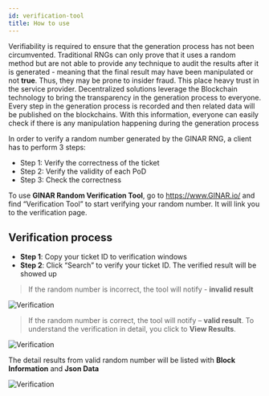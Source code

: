 ```yaml
---
id: verification-tool
title: How to use
---
```


Verifiability is required to ensure that the generation process has not been circumvented. Traditional RNGs can only prove that it uses a random method but are not able to provide any technique to audit the results after it is generated - meaning that the final result may have been manipulated or not **true**. Thus, they may be prone to insider fraud. This place heavy trust in the service provider. Decentralized solutions leverage the Blockchain technology to bring the transparency in the generation process to everyone. Every step in the generation process is recorded and then related data will be published on the blockchains. With this information, everyone can easily check if there is any manipulation happening during the generation process

In order to verify a random number generated by the GINAR RNG, a client has to perform 3 steps:

- Step 1: Verify the correctness of the ticket
- Step 2: Verify the validity of each PoD
- Step 3: Check the correctness

To use **GINAR Random Verification Tool**, go to https://www.GINAR.io/ and find “Verification Tool” to start verifying your random number. It will link you to the verification page.


## Verification process

-	**Step 1**: Copy your ticket ID to verification windows
-	**Step 2**: Click “Search” to verify your ticket ID. The verified result will be showed up

> If the random number is incorrect, the tool will notify - **invalid result**

![Verification](./pictures/Verification1.png)

> If the random number is correct, the tool will notify – **valid result**. To understand the verification in detail, you click to **View Results**.

![Verification](./pictures/Verification2.png)

The detail results from valid random number will be listed with **Block Information** and **Json Data**

![Verification](./pictures/Verification3.png)
